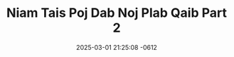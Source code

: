 ---
layout: movie-video-data
date: 2025-03-01 21:25:08 -0612
categories: movie

# Site Attributes
title: "Niam Tais Poj Dab Noj Plab Qaib Part 2"
permalink: "/movie/Niam_Tais_Poj_Dab_Noj_Plab_Qaib_Part_2"

# Movie Attributes
synopsis: "Niam tais poj dab noj plab qaib no yog ib zag dab neeg qub thaum ub. Vim niam tais mus nyob deb lawm ces thiaj komme nyuam mus hu tuaj pab tu tus ntxhais tau me nyuam tshiab thiab tuaj noj plab qaib hnyuv qaib no, tiam sis ob viv ncaus niam laus niam hluas cia li mus hu tau niam tais poj dab tuaj tom law tsev neeg lawm"
producer: ""
director: ""
writer: ""
video_link: "https://youtu.be/1QI0w9PI_vU?si=Wx5Mq6R7mkOEn-Ni"
genre: "Folklore Horror"
year: ""
release_type: "VHS"
storage: "Private"
thumbnail: "/assets/images/movie_thumbnails/Niam Tais Poj Dab Noj Plab Qaib Part 2.jpeg"
publishing_company: "Nuj Sisloob Entertainment, HmongThai Sound"

# Sequels + Parts
base_movie: "Niam Tais Poj Dab Noj Plab Qaib Part 1"
total_parts: 2
sequel: ""

# Movie Cast
cast:
#VALUE!
---